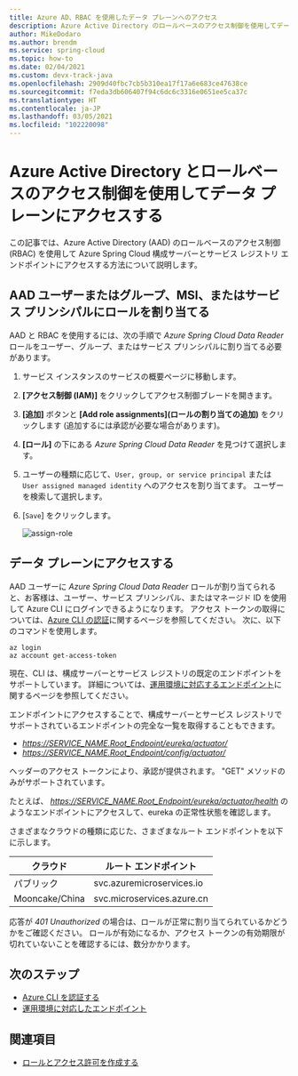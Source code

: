 ```yaml
---
title: Azure AD、RBAC を使用したデータ プレーンへのアクセス
description: Azure Active Directory のロールベースのアクセス制御を使用してデータ プレーンにアクセスする方法。
author: MikeDodaro
ms.author: brendm
ms.service: spring-cloud
ms.topic: how-to
ms.date: 02/04/2021
ms.custom: devx-track-java
ms.openlocfilehash: 2909d40fbc7cb5b310ea17f17a6e683ce47638ce
ms.sourcegitcommit: f7eda3db606407f94c6dc6c3316e0651ee5ca37c
ms.translationtype: HT
ms.contentlocale: ja-JP
ms.lasthandoff: 03/05/2021
ms.locfileid: "102220098"
---
```

# <a name="access-the-data-plane-with-azure-active-directory-and-role-based-access-control"></a>Azure Active Directory とロールベースのアクセス制御を使用してデータ プレーンにアクセスする

この記事では、Azure Active Directory (AAD) のロールベースのアクセス制御 (RBAC) を使用して Azure Spring Cloud 構成サーバーとサービス レジストリ エンドポイントにアクセスする方法について説明します。

## <a name="assign-role-to-aad-usergroup-msi-or-service-principal"></a>AAD ユーザーまたはグループ、MSI、またはサービス プリンシパルにロールを割り当てる

AAD と RBAC を使用するには、次の手順で *Azure Spring Cloud Data Reader* ロールをユーザー、グループ、またはサービス プリンシパルに割り当てる必要があります。

1. サービス インスタンスのサービスの概要ページに移動します。

2. **[アクセス制御 (IAM)]** をクリックしてアクセス制御ブレードを開きます。

3. **[追加]** ボタンと **[Add role assignments]\(ロールの割り当ての追加\)** をクリックします (追加するには承認が必要な場合があります)。

4. **[ロール]** の下にある *Azure Spring Cloud Data Reader* を見つけて選択します。
5. ユーザーの種類に応じて、`User, group, or service principal` または `User assigned managed identity` へのアクセスを割り当てます。 ユーザーを検索して選択します。  
6. [`Save`] をクリックします。

   ![assign-role](media/access-data-plane-aad-rbac/assign-data-reader-role.png)

## <a name="access-data-plane"></a>データ プレーンにアクセスする

AAD ユーザーに *Azure Spring Cloud Data Reader* ロールが割り当てられると、お客様は、ユーザー、サービス プリンシパル、またはマネージド ID を使用して Azure CLI にログインできるようになります。  アクセス トークンの取得については、[Azure CLI の認証](https://docs.microsoft.com/cli/azure/authenticate-azure-cli)に関するページを参照してください。  次に、以下のコマンドを使用します。

```azurecli
az login
az account get-access-token
```

現在、CLI は、構成サーバーとサービス レジストリの既定のエンドポイントをサポートしています。 詳細については、[運用環境に対応するエンドポイント](https://docs.spring.io/spring-boot/docs/current/reference/htmlsingle/#production-ready-endpoints)に関するページを参照してください。 

エンドポイントにアクセスすることで、構成サーバーとサービス レジストリでサポートされているエンドポイントの完全な一覧を取得することもできます。
* *https://SERVICE_NAME.Root_Endpoint/eureka/actuator/*
* *https://SERVICE_NAME.Root_Endpoint/config/actuator/* 

ヘッダーのアクセス トークンにより、承認が提供されます。 "GET" メソッドのみがサポートされています。

たとえば、 *https://SERVICE_NAME.Root_Endpoint/eureka/actuator/health* のようなエンドポイントにアクセスして、eureka の正常性状態を確認します。

さまざまなクラウドの種類に応じた、さまざまなルート エンドポイントを以下に示します。

| クラウド          | ルート エンドポイント              |
| -------------- | -------------------------- |
| パブリック         | svc.azuremicroservices.io  |
| Mooncake/China | svc.microservices.azure.cn |

応答が *401 Unauthorized* の場合は、ロールが正常に割り当てられているかどうかをご確認ください。  ロールが有効になるか、アクセス トークンの有効期限が切れていないことを確認するには、数分かかります。

## <a name="next-steps"></a>次のステップ
* [Azure CLI を認証する](https://docs.microsoft.com/cli/azure/authenticate-azure-cli)
* [運用環境に対応したエンドポイント](https://docs.spring.io/spring-boot/docs/current/reference/htmlsingle/#production-ready-endpoints)

## <a name="see-also"></a>関連項目
* [ロールとアクセス許可を作成する](spring-cloud-howto-permissions.md)